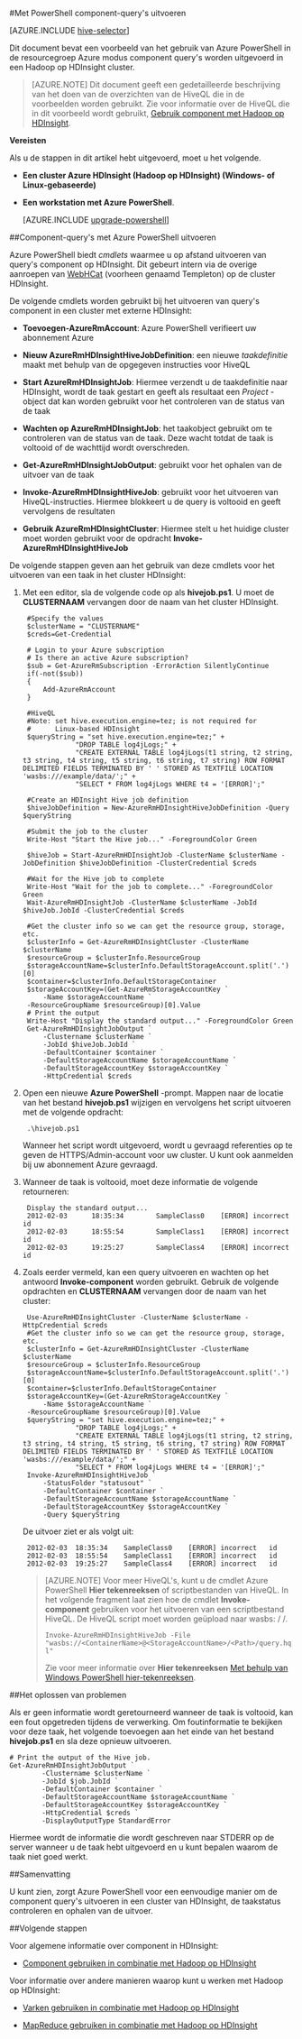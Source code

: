<properties
   pageTitle="Hadoop-component gebruiken met PowerShell in HDInsight | Microsoft Azure"
   description="Gebruik PowerShell Hadoop component query's uitgevoerd op HDInsight."
   services="hdinsight"
   documentationCenter=""
   authors="Blackmist"
   manager="jhubbard"
   editor="cgronlun"
    tags="azure-portal"/>

<tags
   ms.service="hdinsight"
   ms.devlang="na"
   ms.topic="article"
   ms.tgt_pltfrm="na"
   ms.workload="big-data"
   ms.date="09/07/2016"
   ms.author="larryfr"/>

#<a name="run-hive-queries-using-powershell"></a>Met PowerShell component-query's uitvoeren

[AZURE.INCLUDE [hive-selector](../../includes/hdinsight-selector-use-hive.md)]

Dit document bevat een voorbeeld van het gebruik van Azure PowerShell in de resourcegroep Azure modus component query's worden uitgevoerd in een Hadoop op HDInsight cluster.

> [AZURE.NOTE] Dit document geeft een gedetailleerde beschrijving van het doen van de overzichten van de HiveQL die in de voorbeelden worden gebruikt. Zie voor informatie over de HiveQL die in dit voorbeeld wordt gebruikt, [Gebruik component met Hadoop op HDInsight](hdinsight-use-hive.md).


**Vereisten**

Als u de stappen in dit artikel hebt uitgevoerd, moet u het volgende.

- **Een cluster Azure HDInsight (Hadoop op HDInsight) (Windows- of Linux-gebaseerde)**
- **Een workstation met Azure PowerShell**.

    [AZURE.INCLUDE [upgrade-powershell](../../includes/hdinsight-use-latest-powershell.md)]

##<a name="run-hive-queries-using-azure-powershell"></a>Component-query's met Azure PowerShell uitvoeren

Azure PowerShell biedt *cmdlets* waarmee u op afstand uitvoeren van query's component op HDInsight. Dit gebeurt intern via de overige aanroepen van [WebHCat](https://cwiki.apache.org/confluence/display/Hive/WebHCat) (voorheen genaamd Templeton) op de cluster HDInsight.

De volgende cmdlets worden gebruikt bij het uitvoeren van query's component in een cluster met externe HDInsight:

* **Toevoegen-AzureRmAccount**: Azure PowerShell verifieert uw abonnement Azure

* **Nieuw AzureRmHDInsightHiveJobDefinition**: een nieuwe *taakdefinitie* maakt met behulp van de opgegeven instructies voor HiveQL

* **Start AzureRmHDInsightJob**: Hiermee verzendt u de taakdefinitie naar HDInsight, wordt de taak gestart en geeft als resultaat een *Project* -object dat kan worden gebruikt voor het controleren van de status van de taak

* **Wachten op AzureRmHDInsightJob**: het taakobject gebruikt om te controleren van de status van de taak. Deze wacht totdat de taak is voltooid of de wachttijd wordt overschreden.

* **Get-AzureRmHDInsightJobOutput**: gebruikt voor het ophalen van de uitvoer van de taak

* **Invoke-AzureRmHDInsightHiveJob**: gebruikt voor het uitvoeren van HiveQL-instructies. Hiermee blokkeert u de query is voltooid en geeft vervolgens de resultaten

* **Gebruik AzureRmHDInsightCluster**: Hiermee stelt u het huidige cluster moet worden gebruikt voor de opdracht **Invoke-AzureRmHDInsightHiveJob**

De volgende stappen geven aan het gebruik van deze cmdlets voor het uitvoeren van een taak in het cluster HDInsight:

1. Met een editor, sla de volgende code op als **hivejob.ps1**. U moet de **CLUSTERNAAM** vervangen door de naam van het cluster HDInsight.

        #Specify the values
        $clusterName = "CLUSTERNAME"
        $creds=Get-Credential

        # Login to your Azure subscription
        # Is there an active Azure subscription?
        $sub = Get-AzureRmSubscription -ErrorAction SilentlyContinue
        if(-not($sub))
        {
            Add-AzureRmAccount
        }

        #HiveQL
        #Note: set hive.execution.engine=tez; is not required for
        #      Linux-based HDInsight
        $queryString = "set hive.execution.engine=tez;" +
                    "DROP TABLE log4jLogs;" +
                    "CREATE EXTERNAL TABLE log4jLogs(t1 string, t2 string, t3 string, t4 string, t5 string, t6 string, t7 string) ROW FORMAT DELIMITED FIELDS TERMINATED BY ' ' STORED AS TEXTFILE LOCATION 'wasbs:///example/data/';" +
                    "SELECT * FROM log4jLogs WHERE t4 = '[ERROR]';"

        #Create an HDInsight Hive job definition
        $hiveJobDefinition = New-AzureRmHDInsightHiveJobDefinition -Query $queryString 

        #Submit the job to the cluster
        Write-Host "Start the Hive job..." -ForegroundColor Green

        $hiveJob = Start-AzureRmHDInsightJob -ClusterName $clusterName -JobDefinition $hiveJobDefinition -ClusterCredential $creds

        #Wait for the Hive job to complete
        Write-Host "Wait for the job to complete..." -ForegroundColor Green
        Wait-AzureRmHDInsightJob -ClusterName $clusterName -JobId $hiveJob.JobId -ClusterCredential $creds

        #Get the cluster info so we can get the resource group, storage, etc.
        $clusterInfo = Get-AzureRmHDInsightCluster -ClusterName $clusterName
        $resourceGroup = $clusterInfo.ResourceGroup
        $storageAccountName=$clusterInfo.DefaultStorageAccount.split('.')[0]
        $container=$clusterInfo.DefaultStorageContainer
        $storageAccountKey=(Get-AzureRmStorageAccountKey `
            -Name $storageAccountName `
        -ResourceGroupName $resourceGroup)[0].Value
        # Print the output
        Write-Host "Display the standard output..." -ForegroundColor Green
        Get-AzureRmHDInsightJobOutput `
            -Clustername $clusterName `
            -JobId $hiveJob.JobId `
            -DefaultContainer $container `
            -DefaultStorageAccountName $storageAccountName `
            -DefaultStorageAccountKey $storageAccountKey `
            -HttpCredential $creds
            
2. Open een nieuwe **Azure PowerShell** -prompt. Mappen naar de locatie van het bestand **hivejob.ps1** wijzigen en vervolgens het script uitvoeren met de volgende opdracht:

        .\hivejob.ps1

    Wanneer het script wordt uitgevoerd, wordt u gevraagd referenties op te geven de HTTPS/Admin-account voor uw cluster. U kunt ook aanmelden bij uw abonnement Azure gevraagd.
    
7. Wanneer de taak is voltooid, moet deze informatie de volgende retourneren:

        Display the standard output...
        2012-02-03      18:35:34        SampleClass0    [ERROR] incorrect       id
        2012-02-03      18:55:54        SampleClass1    [ERROR] incorrect       id
        2012-02-03      19:25:27        SampleClass4    [ERROR] incorrect       id

4. Zoals eerder vermeld, kan een query uitvoeren en wachten op het antwoord **Invoke-component** worden gebruikt. Gebruik de volgende opdrachten en **CLUSTERNAAM** vervangen door de naam van het cluster:

        Use-AzureRmHDInsightCluster -ClusterName $clusterName -HttpCredential $creds
        #Get the cluster info so we can get the resource group, storage, etc.
        $clusterInfo = Get-AzureRmHDInsightCluster -ClusterName $clusterName
        $resourceGroup = $clusterInfo.ResourceGroup
        $storageAccountName=$clusterInfo.DefaultStorageAccount.split('.')[0]
        $container=$clusterInfo.DefaultStorageContainer
        $storageAccountKey=(Get-AzureRmStorageAccountKey `
            -Name $storageAccountName `
        -ResourceGroupName $resourceGroup)[0].Value
        $queryString = "set hive.execution.engine=tez;" +
                    "DROP TABLE log4jLogs;" +
                    "CREATE EXTERNAL TABLE log4jLogs(t1 string, t2 string, t3 string, t4 string, t5 string, t6 string, t7 string) ROW FORMAT DELIMITED FIELDS TERMINATED BY ' ' STORED AS TEXTFILE LOCATION 'wasbs:///example/data/';" +
                    "SELECT * FROM log4jLogs WHERE t4 = '[ERROR]';"
        Invoke-AzureRmHDInsightHiveJob `
            -StatusFolder "statusout" `
            -DefaultContainer $container `
            -DefaultStorageAccountName $storageAccountName `
            -DefaultStorageAccountKey $storageAccountKey `
            -Query $queryString

    De uitvoer ziet er als volgt uit:

        2012-02-03  18:35:34    SampleClass0    [ERROR] incorrect   id
        2012-02-03  18:55:54    SampleClass1    [ERROR] incorrect   id
        2012-02-03  19:25:27    SampleClass4    [ERROR] incorrect   id

    > [AZURE.NOTE] Voor meer HiveQL's, kunt u de cmdlet Azure PowerShell **Hier tekenreeksen** of scriptbestanden van HiveQL. In het volgende fragment laat zien hoe de cmdlet **Invoke-component** gebruiken voor het uitvoeren van een scriptbestand HiveQL. De HiveQL script moet worden geüpload naar wasbs: / /.
    >
    > `Invoke-AzureRmHDInsightHiveJob -File "wasbs://<ContainerName>@<StorageAccountName>/<Path>/query.hql"`
    >
    > Zie voor meer informatie over **Hier tekenreeksen** <a href="http://technet.microsoft.com/library/ee692792.aspx" target="_blank">Met behulp van Windows PowerShell hier-tekenreeksen</a>.

##<a name="troubleshooting"></a>Het oplossen van problemen

Als er geen informatie wordt geretourneerd wanneer de taak is voltooid, kan een fout opgetreden tijdens de verwerking. Om foutinformatie te bekijken voor deze taak, het volgende toevoegen aan het einde van het bestand **hivejob.ps1** en sla deze opnieuw uitvoeren.

    # Print the output of the Hive job.
    Get-AzureRmHDInsightJobOutput `
            -Clustername $clusterName `
            -JobId $job.JobId `
            -DefaultContainer $container `
            -DefaultStorageAccountName $storageAccountName `
            -DefaultStorageAccountKey $storageAccountKey `
            -HttpCredential $creds `
            -DisplayOutputType StandardError

Hiermee wordt de informatie die wordt geschreven naar STDERR op de server wanneer u de taak hebt uitgevoerd en u kunt bepalen waarom de taak niet goed werkt.

##<a name="summary"></a>Samenvatting

U kunt zien, zorgt Azure PowerShell voor een eenvoudige manier om de component query's uitvoeren in een cluster van HDInsight, de taakstatus controleren en ophalen van de uitvoer.

##<a name="next-steps"></a>Volgende stappen

Voor algemene informatie over component in HDInsight:

* [Component gebruiken in combinatie met Hadoop op HDInsight](hdinsight-use-hive.md)

Voor informatie over andere manieren waarop kunt u werken met Hadoop op HDInsight:

* [Varken gebruiken in combinatie met Hadoop op HDInsight](hdinsight-use-pig.md)

* [MapReduce gebruiken in combinatie met Hadoop op HDInsight](hdinsight-use-mapreduce.md)
